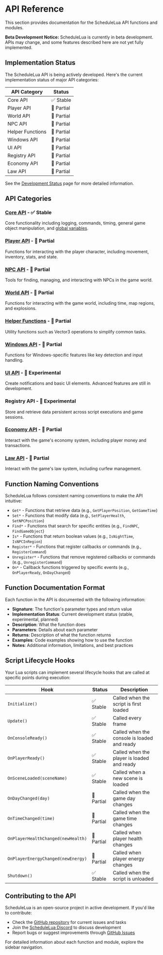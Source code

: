 # API Reference

This section provides documentation for the ScheduleLua API functions and modules. 

<div class="custom-block warning">
  <p><strong>Beta Development Notice:</strong> ScheduleLua is currently in beta development. APIs may change, and some features described here are not yet fully implemented.</p>
</div>

## Implementation Status

The ScheduleLua API is being actively developed. Here's the current implementation status of major API categories:

| API Category | Status |
|--------------|--------|
| Core API | ✅ Stable |
| Player API | 🔄 Partial |
| World API | 🔄 Partial |
| NPC API | 🔄 Partial |
| Helper Functions | 🔄 Partial |
| Windows API | 🔄 Partial |
| UI API | 🔄 Partial |
| Registry API | 🔄 Partial |
| Economy API | 🔄 Partial |
| Law API | 🔄 Partial |

See the [Development Status](/guide/development-status) page for more detailed information.

## API Categories

### [Core API](./core/logging.md) - ✅ Stable
Core functionality including logging, commands, timing, general game object manipulation, and [global variables](./core/globals.md).

### [Player API](./player/) - 🔄 Partial
Functions for interacting with the player character, including movement, inventory, stats, and state.

### [NPC API](./npc/) - 🔄 Partial
Tools for finding, managing, and interacting with NPCs in the game world.

### [World API](./world/) - 🔄 Partial
Functions for interacting with the game world, including time, map regions, and explosions.

### [Helper Functions](./helper/) - 🔄 Partial
Utility functions such as Vector3 operations to simplify common tasks.

### [Windows API](./windows/) - 🔄 Partial
Functions for Windows-specific features like key detection and input handling.

### [UI API](./ui/) - 🔄 Experimental
Create notifications and basic UI elements. Advanced features are still in development.

### Registry API - 🔄 Experimental
Store and retrieve data persistent across script executions and game sessions.

### [Economy API](./economy/) - 🔄 Partial
Interact with the game's economy system, including player money and transactions.

### [Law API](./law/) - 🔄 Partial
Interact with the game's law system, including curfew management.

## Function Naming Conventions

ScheduleLua follows consistent naming conventions to make the API intuitive:

- `Get*` - Functions that retrieve data (e.g., `GetPlayerPosition`, `GetGameTime`)
- `Set*` - Functions that modify data (e.g., `SetPlayerHealth`, `SetNPCPosition`)
- `Find*` - Functions that search for specific entities (e.g., `FindNPC`, `FindGameObject`)
- `Is*` - Functions that return boolean values (e.g., `IsNightTime`, `IsNPCInRegion`)
- `Register*` - Functions that register callbacks or commands (e.g., `RegisterCommand`)
- `Unregister*` - Functions that remove registered callbacks or commands (e.g., `UnregisterCommand`)
- `On*` - Callback functions triggered by specific events (e.g., `OnPlayerReady`, `OnDayChanged`)

## Function Documentation Format

Each function in the API is documented with the following information:

- **Signature**: The function's parameter types and return value
- **Implementation Status**: Current development status (stable, experimental, planned)
- **Description**: What the function does
- **Parameters**: Details about each parameter
- **Returns**: Description of what the function returns
- **Examples**: Code examples showing how to use the function
- **Notes**: Additional information, limitations, and best practices

## Script Lifecycle Hooks

Your Lua scripts can implement several lifecycle hooks that are called at specific points during execution:

| Hook | Status | Description |
|------|--------|-------------|
| `Initialize()` | ✅ Stable | Called when the script is first loaded |
| `Update()` | ✅ Stable | Called every frame |
| `OnConsoleReady()` | ✅ Stable | Called when the console is loaded and ready |
| `OnPlayerReady()` | ✅ Stable | Called when the player is loaded and ready |
| `OnSceneLoaded(sceneName)` | ✅ Stable | Called when a new scene is loaded |
| `OnDayChanged(day)` | 🔄 Partial | Called when the game day changes |
| `OnTimeChanged(time)` | 🔄 Partial | Called when the game time changes |
| `OnPlayerHealthChanged(newHealth)` | 🔄 Partial | Called when player health changes |
| `OnPlayerEnergyChanged(newEnergy)` | 🔄 Partial | Called when player energy changes |
| `Shutdown()` | ✅ Stable | Called when the script is unloaded |

## Contributing to the API

ScheduleLua is an open-source project in active development. If you'd like to contribute:

- Check the [GitHub repository](https://github.com/ScheduleLua/ScheduleLua-Framework) for current issues and tasks
- Join the [ScheduleLua Discord](https://discord.gg/Ab8snpEFDn) to discuss development
- Report bugs or suggest improvements through [GitHub Issues](https://github.com/ScheduleLua/ScheduleLua-Framework/issues)

For detailed information about each function and module, explore the sidebar navigation. 